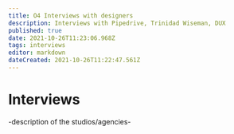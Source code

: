 ```yaml
---
title: O4 Interviews with designers
description: Interviews with Pipedrive, Trinidad Wiseman, DUX
published: true
date: 2021-10-26T11:23:06.968Z
tags: interviews
editor: markdown
dateCreated: 2021-10-26T11:22:47.561Z
---
```


# Interviews
-description of the studios/agencies-